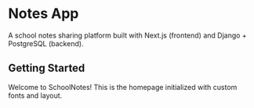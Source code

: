 # Notes App

A school notes sharing platform built with Next.js (frontend) and Django + PostgreSQL (backend).

## Getting Started

Welcome to SchoolNotes! This is the homepage initialized with custom fonts and layout.
